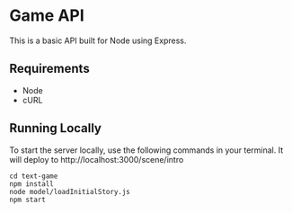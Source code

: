 # Game API

This is a basic API built for Node using Express.

## Requirements

- Node
- cURL

## Running Locally

To start the server locally, use the following commands in your terminal. It will deploy to http://localhost:3000/scene/intro

```git clone https://github.com/christyc01/text-game.git
cd text-game
npm install
node model/loadInitialStory.js
npm start
```
